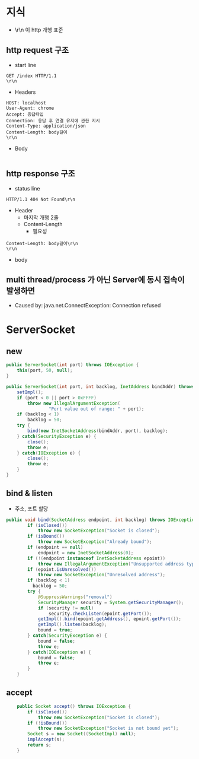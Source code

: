 
# 지식
- \r\n 이 http 개행 표준

## http request 구조
- start line

```
GET /index HTTP/1.1
\r\n
```

- Headers

```
HOST: localhost
User-Agent: chrome
Accept: 응답타입
Connection: 응답 후 연결 유지에 관한 지시
Content-Type: application/json
Content-Length: body길이
\r\n
```

- Body

```
```

## http response 구조
- status line
```
HTTP/1.1 404 Not Found\r\n
```

- Header
    - 마지막 개행 2줄
    - Content-Length
        - 필요성
```
Content-Length: body길이\r\n
\r\n
```

- body

## multi thread/process 가 아닌 Server에 동시 접속이 발생하면
- Caused by: java.net.ConnectException: Connection refused

# ServerSocket 
## new

```java
public ServerSocket(int port) throws IOException {
    this(port, 50, null);
}

public ServerSocket(int port, int backlog, InetAddress bindAddr) throws IOException {
    setImpl();
    if (port < 0 || port > 0xFFFF)
        throw new IllegalArgumentException(
                "Port value out of range: " + port);
    if (backlog < 1)
        backlog = 50;
    try {
        bind(new InetSocketAddress(bindAddr, port), backlog);
    } catch(SecurityException e) {
        close();
        throw e;
    } catch(IOException e) {
        close();
        throw e;
    }
}
```

## bind & listen
- 주소, 포트 할당
```java
public void bind(SocketAddress endpoint, int backlog) throws IOException {
        if (isClosed())
            throw new SocketException("Socket is closed");
        if (isBound())
            throw new SocketException("Already bound");
        if (endpoint == null)
            endpoint = new InetSocketAddress(0);
        if (!(endpoint instanceof InetSocketAddress epoint))
            throw new IllegalArgumentException("Unsupported address type");
        if (epoint.isUnresolved())
            throw new SocketException("Unresolved address");
        if (backlog < 1)
          backlog = 50;
        try {
            @SuppressWarnings("removal")
            SecurityManager security = System.getSecurityManager();
            if (security != null)
                security.checkListen(epoint.getPort());
            getImpl().bind(epoint.getAddress(), epoint.getPort());
            getImpl().listen(backlog);
            bound = true;
        } catch(SecurityException e) {
            bound = false;
            throw e;
        } catch(IOException e) {
            bound = false;
            throw e;
        }
    }

```

## accept

```java
    public Socket accept() throws IOException {
        if (isClosed())
            throw new SocketException("Socket is closed");
        if (!isBound())
            throw new SocketException("Socket is not bound yet");
        Socket s = new Socket((SocketImpl) null);
        implAccept(s);
        return s;
    }
```
